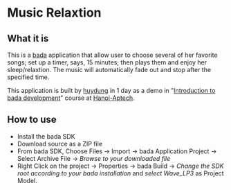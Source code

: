 ﻿# Music Relaxtion

## What it is

This is a [bada](http://www.bada.com) application that allow user to choose several of her favorite songs; set up a timer, says, 15 minutes; then plays them and enjoy her sleep/relaxtion. The music will automatically fade out and stop after the specified time.

This application is built by [huydung](http://www.huydung.com) in 1 day as a demo in "[Introduction to bada development](http://aptech.vn/chi-tiet/3593/Hoc-mien-phi-hoan-toan-lap-trinh-cho-de-yeu-tren-nen-tang-Bada.html)" course at [Hanoi-Aptech](http://www.aptech.vn).

## How to use

* Install the bada SDK
* Download source as a ZIP file
* From bada SDK, Choose Files -> Import -> bada Application Project -> Select Archive File -> *Browse to your downloaded file*
* Right Click on the project -> Properties -> bada Build -> *Change the SDK root according to your bada installation* and *select Wave_LP3* as Project Model.
